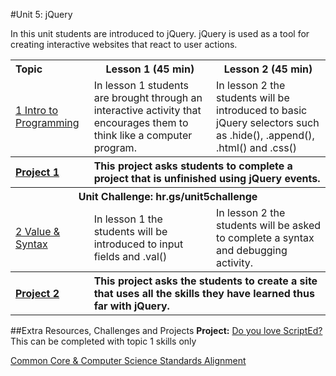 #Unit 5: jQuery

In this unit students are introduced to jQuery. jQuery is used as a tool for creating interactive websites that react to user actions.

<table>
<tr>
	<th align="left">Topic</th>
	<th>Lesson 1 (45 min)</th>
	<th>Lesson 2 (45 min)</th>
</tr>
<tr>
	<td align="left"> <a href="topics/topic1">1 Intro to Programming</a> </td>
	<td>In lesson 1 students are brought through an interactive activity that encourages them to think like a computer program. </td>
	<td>In lesson 2 the students will be introduced to basic jQuery selectors such as .hide(), .append(), .html() and .css()</td>
</tr>
<tr>
	<th align="left"><a href ="projects/project1" >Project 1 </a> </th>
	<th align="left" colspan="2">This project asks students to complete a project that is unfinished using jQuery events. </th>
</tr>
<tr>
	<th align="center" colspan="3">Unit Challenge: hr.gs/unit5challenge </th>
</tr>
<tr>
	<td align="left"> <a href="topics/topic2">2 Value & Syntax </a> </td>
	<td>In lesson 1 the students will be introduced to input fields and .val()  </td>
	<td>In lesson 2 the students will be asked to complete a syntax and debugging activity. </td>
</tr>
<tr>
	<th align="left"><a href ="projects/project2" >Project 2 </a> </th>
	<th align="left" colspan="2">This project asks the students to create a site that uses all the skills they have learned thus far with jQuery. </th>
</tr>


</table>


##Extra Resources, Challenges and Projects
**Project:** [Do you love ScriptEd?](https://popcode.org/?gist=0b45fb64254646f993da2804b691a497) This can be completed with topic 1 skills only

[Common Core & Computer Science Standards Alignment](csStandards.md)



